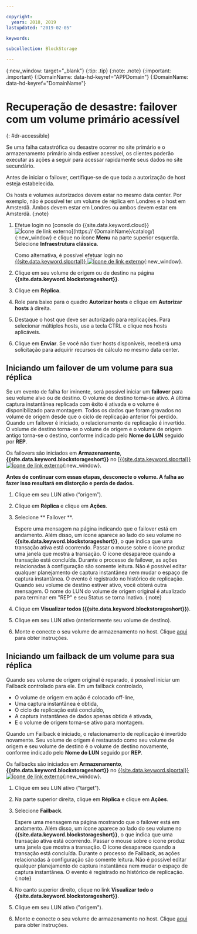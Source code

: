 ```yaml
---

copyright:
  years: 2018, 2019
lastupdated: "2019-02-05"

keywords:

subcollection: BlockStorage

---
```

{:new_window: target="_blank"}
{:tip: .tip}
{:note: .note}
{:important: .important}
{:DomainName: data-hd-keyref="APPDomain"}
{:DomainName: data-hd-keyref="DomainName"}

# Recuperação de desastre: failover com um volume primário acessível
{: #dr-accessible}

Se uma falha catastrófica ou desastre ocorrer no site primário e o armazenamento primário ainda estiver acessível, os clientes poderão executar as ações a seguir para acessar rapidamente seus dados no site secundário.

Antes de iniciar o failover, certifique-se de que toda a autorização de host esteja estabelecida.

Os hosts e volumes autorizados devem estar no mesmo data center. Por exemplo, não é possível ter um volume de réplica em Londres e o host em Amsterdã. Ambos devem estar em Londres ou ambos devem estar em Amsterdã.
{:note}

1. Efetue login no [console do {{site.data.keyword.cloud}} ![Ícone de link externo](../../icons/launch-glyph.svg "Ícone de link externo")](https://
{DomainName}/catalog/){:new_window} e clique no ícone **Menu** na parte superior esquerda. Selecione **Infraestrutura clássica**.

   Como alternativa, é possível efetuar login no [{{site.data.keyword.slportal}} ![Ícone de link externo](../../icons/launch-glyph.svg "Ícone de link externo")](https://control.softlayer.com/){:new_window}.
2. Clique em seu volume de origem ou de destino na página **{{site.data.keyword.blockstorageshort}}**.
3. Clique em **Réplica**.
4. Role para baixo para o quadro **Autorizar hosts** e clique em **Autorizar hosts** à direita.
5. Destaque o host que deve ser autorizado para replicações. Para selecionar múltiplos hosts, use a tecla CTRL e clique nos hosts aplicáveis.
6. Clique em **Enviar**. Se você não tiver hosts disponíveis, receberá uma solicitação para adquirir recursos de cálculo no mesmo data center.


## Iniciando um failover de um volume para sua réplica

Se um evento de falha for iminente, será possível iniciar um **failover** para seu volume alvo ou de destino. O volume de destino torna-se ativo. A última captura instantânea replicada com êxito é ativada e o volume é disponibilizado para montagem. Todos os dados que foram gravados no volume de origem desde que o ciclo de replicação anterior foi perdido. Quando um failover é iniciado, o relacionamento de replicação é invertido. O volume de destino torna-se o volume de origem e o volume de origem antigo torna-se o destino, conforme indicado pelo **Nome do LUN** seguido por **REP**.

Os failovers são iniciados em **Armazenamento**, **{{site.data.keyword.blockstorageshort}}** no [[{{site.data.keyword.slportal}} ![Ícone de link externo](../../icons/launch-glyph.svg "Ícone de link externo")](https://control.softlayer.com/){:new_window}.

**Antes de continuar com essas etapas, desconecte o volume. A falha ao fazer isso resultará em distorção e perda de dados.**

1. Clique em seu LUN ativo (“origem”).
2. Clique em **Réplica** e clique em **Ações**.
3. Selecione  ** Failover **.

   Espere uma mensagem na página indicando que o failover está em andamento. Além disso, um ícone aparece ao lado do seu volume no **{{site.data.keyword.blockstorageshort}}**, o que indica que uma transação ativa está ocorrendo. Passar o mouse sobre o ícone produz uma janela que mostra a transação. O ícone desaparece quando a transação está concluída. Durante o processo de failover, as ações relacionadas à configuração são somente leitura. Não é possível editar qualquer planejamento de captura instantânea nem mudar o espaço de captura instantânea. O evento é registrado no histórico de replicação.<br/> Quando seu volume de destino estiver ativo, você obterá outra mensagem. O nome do LUN do volume de origem original é atualizado para terminar em "REP" e seu Status se torna Inativo.
   {:note}
4. Clique em **Visualizar todos ({{site.data.keyword.blockstorageshort}})**.
5. Clique em seu LUN ativo (anteriormente seu volume de destino).
6. Monte e conecte o seu volume de armazenamento no host. Clique [aqui](/docs/infrastructure/BlockStorage?topic=BlockStorage-orderingthroughConsole) para obter instruções.


## Iniciando um failback de um volume para sua réplica

Quando seu volume de origem original é reparado, é possível iniciar um Failback controlado para ele. Em um failback controlado,

- O volume de origem em ação é colocado off-line,
- Uma captura instantânea é obtida,
- O ciclo de replicação está concluído,
- A captura instantânea de dados apenas obtida é ativada,
- E o volume de origem torna-se ativo para montagem.

Quando um Failback é iniciado, o relacionamento de replicação é invertido novamente. Seu volume de origem é restaurado como seu volume de origem e seu volume de destino é o volume de destino novamente, conforme indicado pelo **Nome do LUN** seguido por **REP**.

Os failbacks são iniciados em **Armazenamento**, **{{site.data.keyword.blockstorageshort}}** no [{{site.data.keyword.slportal}} ![Ícone de link externo](../../icons/launch-glyph.svg "Ícone de link externo")](https://control.softlayer.com/){:new_window}.

1. Clique em seu LUN ativo ("target").
2. Na parte superior direita, clique em **Réplica** e clique em **Ações**.
3. Selecione **Failback**.

   Espere uma mensagem na página mostrando que o failover está em andamento. Além disso, um ícone aparece ao lado do seu volume no **{{site.data.keyword.blockstorageshort}}**, o que indica que uma transação ativa está ocorrendo. Passar o mouse sobre o ícone produz uma janela que mostra a transação. O ícone desaparece quando a transação está concluída. Durante o processo de Failback, as ações relacionadas à configuração são somente leitura. Não é possível editar qualquer planejamento de captura instantânea nem mudar o espaço de captura instantânea. O evento é registrado no histórico de replicação.
   {:note}
4. No canto superior direito, clique no link **Visualizar todo o {{site.data.keyword.blockstorageshort}}**.
5. Clique em seu LUN ativo ("origem").
6. Monte e conecte o seu volume de armazenamento no host. Clique [aqui](/docs/infrastructure/BlockStorage?topic=BlockStorage-orderingthroughConsole) para obter instruções.
